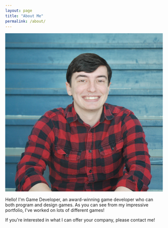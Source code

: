 ```yaml
---
layout: page
title: "About Me"
permalink: /about/
---
```


![Picture 1](/assets/NewShaneProfileCropped.png)

Hello! I'm Game Developer, an award-winning game developer who can both program and design games. As you can see from my impressive portfolio, I've worked on lots of different games!

If you're interested in what I can offer your company, please contact me!
